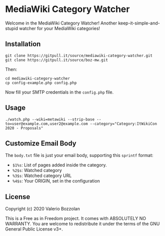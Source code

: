 # MediaWiki Category Watcher

Welcome in the MediaWiki Category Watcher! Another keep-it-simple-and-stupid watcher for your MediaWiki categories!

## Installation

```
git clone https://gitpull.it/source/mediawiki-category-watcher.git
git clone https://gitpull.it/source/boz-mw.git
```

Then:

```
cd mediawiki-category-watcher
cp config-example.php config.php
```

Now fill your SMTP credentials in the `config.php` file.

## Usage

```
./watch.php --wiki=metawiki --strip-base --to=user@example.com,user2@example.com --category="Category:ItWikiCon 2020 - Proposals"
```

## Customize Email Body

The `body.txt` file is just your email body, supporting this `sprintf` format:

* `$1%s`: List of pages added inside the category.
* `%2$s`: Watched category
* `%3$s`: Watched category URL
* `%4$s`: Your ORIGIN, set in the configuration

## License

Copyright (c) 2020 Valerio Bozzolan

This is a Free as in Freedom project. It comes with ABSOLUTELY NO WARRANTY. You are welcome to redistribute it under the terms of the GNU General Public License v3+.
